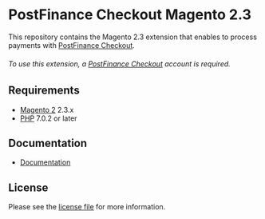 # PostFinance Checkout Magento 2.3
This repository contains the Magento 2.3 extension that enables to process payments with [PostFinance Checkout](https://www.postfinance.ch/).

###### To use this extension, a [PostFinance Checkout](https://www.postfinance.ch/) account is required.

## Requirements

* [Magento 2](https://magento.com/) 2.3.x
* [PHP](http://php.net/) 7.0.2 or later

## Documentation

* [Documentation](https://plugin-documentation.postfinance-checkout.ch/pfpayments/magento-2.3/1.0.26/docs/en/documentation.html)

## License

Please see the [license file](https://github.com/pfpayments/magento-2.3/blob/1.0.26/LICENSE) for more information.